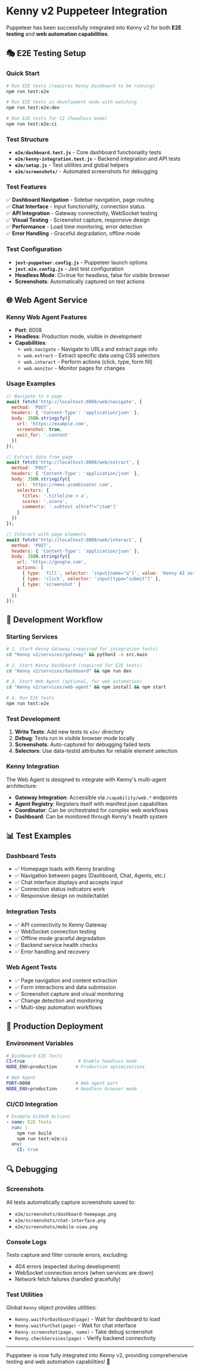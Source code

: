 # Kenny v2 Puppeteer Integration

Puppeteer has been successfully integrated into Kenny v2 for both **E2E testing** and **web automation capabilities**.

## 🎭 E2E Testing Setup

### Quick Start

```bash
# Run E2E tests (requires Kenny Dashboard to be running)
npm run test:e2e

# Run E2E tests in development mode with watching
npm run test:e2e:dev

# Run E2E tests for CI (headless mode)
npm run test:e2e:ci
```

### Test Structure

- **`e2e/dashboard.test.js`** - Core dashboard functionality tests
- **`e2e/kenny-integration.test.js`** - Backend integration and API tests
- **`e2e/setup.js`** - Test utilities and global helpers
- **`e2e/screenshots/`** - Automated screenshots for debugging

### Test Features

✅ **Dashboard Navigation** - Sidebar navigation, page routing  
✅ **Chat Interface** - Input functionality, connection status  
✅ **API Integration** - Gateway connectivity, WebSocket testing  
✅ **Visual Testing** - Screenshot capture, responsive design  
✅ **Performance** - Load time monitoring, error detection  
✅ **Error Handling** - Graceful degradation, offline mode  

### Test Configuration

- **`jest-puppeteer.config.js`** - Puppeteer launch options
- **`jest.e2e.config.js`** - Jest test configuration
- **Headless Mode**: CI=true for headless, false for visible browser
- **Screenshots**: Automatically captured on test actions

## 🌐 Web Agent Service

### Kenny Web Agent Features

- **Port**: 8008
- **Headless**: Production mode, visible in development
- **Capabilities**:
  - `web.navigate` - Navigate to URLs and extract page info
  - `web.extract` - Extract specific data using CSS selectors  
  - `web.interact` - Perform actions (click, type, form fill)
  - `web.monitor` - Monitor pages for changes

### Usage Examples

```javascript
// Navigate to a page
await fetch('http://localhost:8008/web/navigate', {
  method: 'POST',
  headers: { 'Content-Type': 'application/json' },
  body: JSON.stringify({
    url: 'https://example.com',
    screenshot: true,
    wait_for: '.content'
  })
});

// Extract data from page
await fetch('http://localhost:8008/web/extract', {
  method: 'POST',
  headers: { 'Content-Type': 'application/json' },
  body: JSON.stringify({
    url: 'https://news.ycombinator.com',
    selectors: {
      titles: '.titleline > a',
      scores: '.score',
      comments: '.subtext a[href*="item"]'
    }
  })
});

// Interact with page elements
await fetch('http://localhost:8008/web/interact', {
  method: 'POST',
  headers: { 'Content-Type': 'application/json' },
  body: JSON.stringify({
    url: 'https://google.com',
    actions: [
      { type: 'fill', selector: 'input[name="q"]', value: 'Kenny AI assistant' },
      { type: 'click', selector: 'input[type="submit"]' },
      { type: 'screenshot' }
    ]
  })
});
```

## 🔧 Development Workflow

### Starting Services

```bash
# 1. Start Kenny Gateway (required for integration tests)
cd "Kenny v2/services/gateway" && python3 -m src.main

# 2. Start Kenny Dashboard (required for E2E tests)  
cd "Kenny v2/services/dashboard" && npm run dev

# 3. Start Web Agent (optional, for web automation)
cd "Kenny v2/services/web-agent" && npm install && npm start

# 4. Run E2E tests
npm run test:e2e
```

### Test Development

1. **Write Tests**: Add new tests to `e2e/` directory
2. **Debug**: Tests run in visible browser mode locally
3. **Screenshots**: Auto-captured for debugging failed tests
4. **Selectors**: Use data-testid attributes for reliable element selection

### Kenny Integration

The Web Agent is designed to integrate with Kenny's multi-agent architecture:

- **Gateway Integration**: Accessible via `/capability/web.*` endpoints
- **Agent Registry**: Registers itself with manifest.json capabilities
- **Coordinator**: Can be orchestrated for complex web workflows
- **Dashboard**: Can be monitored through Kenny's health system

## 📊 Test Examples

### Dashboard Tests
- ✅ Homepage loads with Kenny branding
- ✅ Navigation between pages (Dashboard, Chat, Agents, etc.)
- ✅ Chat interface displays and accepts input
- ✅ Connection status indicators work
- ✅ Responsive design on mobile/tablet

### Integration Tests  
- ✅ API connectivity to Kenny Gateway
- ✅ WebSocket connection testing
- ✅ Offline mode graceful degradation
- ✅ Backend service health checks
- ✅ Error handling and recovery

### Web Agent Tests
- ✅ Page navigation and content extraction
- ✅ Form interactions and data submission
- ✅ Screenshot capture and visual monitoring
- ✅ Change detection and monitoring
- ✅ Multi-step automation workflows

## 🚀 Production Deployment

### Environment Variables

```bash
# Dashboard E2E Tests
CI=true                    # Enable headless mode
NODE_ENV=production       # Production optimizations

# Web Agent
PORT=8008                 # Web agent port
NODE_ENV=production       # Headless browser mode
```

### CI/CD Integration

```yaml
# Example GitHub Actions
- name: E2E Tests
  run: |
    npm run build
    npm run test:e2e:ci
  env:
    CI: true
```

## 🔍 Debugging

### Screenshots
All tests automatically capture screenshots saved to:
- `e2e/screenshots/dashboard-homepage.png`
- `e2e/screenshots/chat-interface.png`
- `e2e/screenshots/mobile-view.png`

### Console Logs
Tests capture and filter console errors, excluding:
- 404 errors (expected during development)
- WebSocket connection errors (when services are down)
- Network fetch failures (handled gracefully)

### Test Utilities
Global `Kenny` object provides utilities:
- `Kenny.waitForDashboard(page)` - Wait for dashboard to load
- `Kenny.waitForChat(page)` - Wait for chat interface  
- `Kenny.screenshot(page, name)` - Take debug screenshot
- `Kenny.checkServices(page)` - Verify backend connectivity

---

Puppeteer is now fully integrated into Kenny v2, providing comprehensive testing and web automation capabilities! 🎉